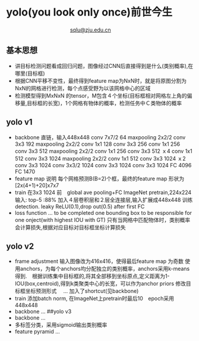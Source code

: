 # yolo(you look only once)前世今生　 
 &nbsp;　　　　　　　　　　　　sqlu@zju.edu.cn
 
## 基本思想
 - 讲目标检测问题看成回归问题，图像经过CNN后直接得到是什么(类别概率),在哪里(目标框)
 - 根据CNN平移不变性，最终得到feature map为NxN时，就是将原图分割为NxN的网格进行检测，每个点感受野为以该网格中心的区域
 - 检测模型得到MxNxN 的tensor，M包含４个坐标(目标框相对网格左上角的偏移量,目标框的长宽)，1个网格有物体的概率，检测任务中Ｃ类物体的概率
## yolo v1
- backbone 直链，输入448x448
conv 7x7/2 64
maxpooling 2x2/2
conv 3x3 192
maxpooling 2x2/2
conv 1x1 128
conv 3x3 256
conv 1x1 256
conv 3x3 512
maxpooling 2x2/2
conv 1x1 256 conv 3x3  512   ｘ4 
conv 1x1 512
conv 3x3 1024
maxpooling 2x2/2
conv 1x1 512  conv 3x3  1024  ｘ2 
conv 3x3 1024
conv 3x3/2 1024
conv 3x3 1024
conv 3x3 1024
FC 4096
FC 1470
- feature map 说明
每个网格预测B(B=2)个框，最终的feature map 形状为[2x(4+1)+20]x7x7
- train
在3x3 1024 前　global ave pooling+FC ImageNet pretrain,224x224输入: top-5 :88%
加入４层卷积层和２层全连接层,输入扩展成448x448 训练detection.
leaky ReLU(0.1),drop out(0.5) after first FC
- loss function
... to be completed
one bounding box to be responsible for one onject(with highest IOU with GT)
只有当网格中匹配物体时，类别概率会计算损失,根据对应目标对目标框坐标计算损失
## yolo v2
- frame adjustment
输入图像改为416x416，使得最后feature map 为奇数
使用anchors，为每个anchors均分配独立的类别概率，anchors采用k-means得到.　根据训练集中目标框的,将其全部移到坐标原点,定义距离为1-IOU(box,centroid),得到k类聚类中心的长宽，可以作为anchor priors
修改目标框坐标预测形式　
...
加入了shortcut(见backbone)
- train
添加batch norm, 在ImageNet上pretrain时最后10　epoch采用448x448
- backbone
...
##yolo v3
- backbone
...
- 多标签分类，采用sigmoid输出类别概率
- feature pyramid
...
